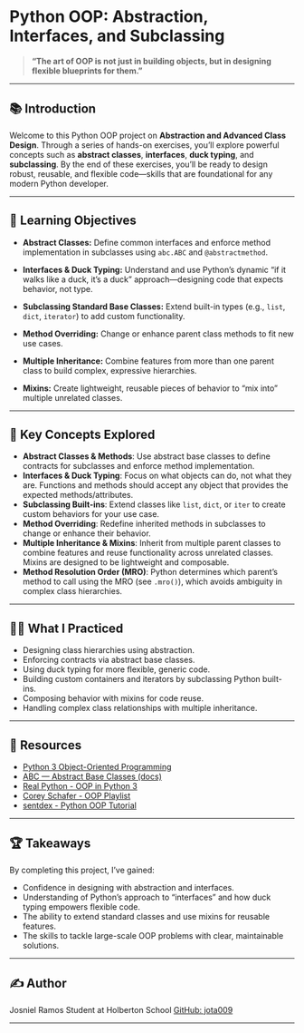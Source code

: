 # Python OOP: Abstraction, Interfaces, and Subclassing

> **“The art of OOP is not just in building objects, but in designing flexible blueprints for them.”**

---

## 📚 Introduction

Welcome to this Python OOP project on **Abstraction and Advanced Class Design**.
Through a series of hands-on exercises, you’ll explore powerful concepts such as **abstract classes**, **interfaces**, **duck typing**, and **subclassing**.
By the end of these exercises, you’ll be ready to design robust, reusable, and flexible code—skills that are foundational for any modern Python developer.

---

## 🚀 Learning Objectives

- **Abstract Classes:**
  Define common interfaces and enforce method implementation in subclasses using `abc.ABC` and `@abstractmethod`.

- **Interfaces & Duck Typing:**
  Understand and use Python’s dynamic “if it walks like a duck, it’s a duck” approach—designing code that expects behavior, not type.

- **Subclassing Standard Base Classes:**
  Extend built-in types (e.g., `list`, `dict`, `iterator`) to add custom functionality.

- **Method Overriding:**
  Change or enhance parent class methods to fit new use cases.

- **Multiple Inheritance:**
  Combine features from more than one parent class to build complex, expressive hierarchies.

- **Mixins:**
  Create lightweight, reusable pieces of behavior to “mix into” multiple unrelated classes.

---

## 🧩 Key Concepts Explored

- **Abstract Classes & Methods**: Use abstract base classes to define contracts for subclasses and enforce method implementation.
- **Interfaces & Duck Typing**: Focus on what objects can do, not what they are. Functions and methods should accept any object that provides the expected methods/attributes.
- **Subclassing Built-ins**: Extend classes like `list`, `dict`, or `iter` to create custom behaviors for your use case.
- **Method Overriding**: Redefine inherited methods in subclasses to change or enhance their behavior.
- **Multiple Inheritance & Mixins**: Inherit from multiple parent classes to combine features and reuse functionality across unrelated classes. Mixins are designed to be lightweight and composable.
- **Method Resolution Order (MRO)**: Python determines which parent’s method to call using the MRO (see `.mro()`), which avoids ambiguity in complex class hierarchies.

---

## 👩‍💻 What I Practiced

- Designing class hierarchies using abstraction.
- Enforcing contracts via abstract base classes.
- Using duck typing for more flexible, generic code.
- Building custom containers and iterators by subclassing Python built-ins.
- Composing behavior with mixins for code reuse.
- Handling complex class relationships with multiple inheritance.

---

## 📖 Resources

- [Python 3 Object-Oriented Programming](https://realpython.com/python3-object-oriented-programming/)
- [ABC — Abstract Base Classes (docs)](https://docs.python.org/3/library/abc.html)
- [Real Python - OOP in Python 3](https://realpython.com/python3-object-oriented-programming/)
- [Corey Schafer - OOP Playlist](https://www.youtube.com/playlist?list=PL-osiE80TeTsqhIuOqKhwlXsIBIdSeYtc)
- [sentdex - Python OOP Tutorial](https://www.youtube.com/watch?v=JeznW_7DlB0)

---

## 🏆 Takeaways

By completing this project, I’ve gained:
- Confidence in designing with abstraction and interfaces.
- Understanding of Python’s approach to “interfaces” and how duck typing empowers flexible code.
- The ability to extend standard classes and use mixins for reusable features.
- The skills to tackle large-scale OOP problems with clear, maintainable solutions.

---

## ✍️ Author

Josniel Ramos
Student at Holberton School
[GitHub: jota009](https://github.com/jota009)

---
